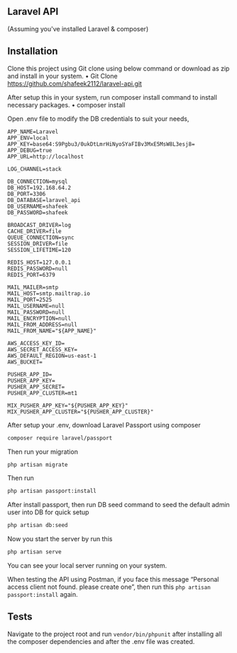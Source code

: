 ## Laravel API 

(Assuming you've installed Laravel & composer)

## Installation

Clone this project using Git clone using below command or download as zip and install in your 
system.
•	Git Clone https://github.com/shafeek2112/laravel-api.git


After setup this in your system, run composer install command to install necessary packages.
•	composer install

Open .env file to modify the DB credentials to suit your needs, 

```
APP_NAME=Laravel
APP_ENV=local
APP_KEY=base64:S9Pgbu3/0ukDtLmrHiNyoSYaFIBv3MxE5MsW8L3esj8=
APP_DEBUG=true
APP_URL=http://localhost

LOG_CHANNEL=stack

DB_CONNECTION=mysql
DB_HOST=192.168.64.2
DB_PORT=3306
DB_DATABASE=laravel_api
DB_USERNAME=shafeek
DB_PASSWORD=shafeek

BROADCAST_DRIVER=log
CACHE_DRIVER=file
QUEUE_CONNECTION=sync
SESSION_DRIVER=file
SESSION_LIFETIME=120

REDIS_HOST=127.0.0.1
REDIS_PASSWORD=null
REDIS_PORT=6379

MAIL_MAILER=smtp
MAIL_HOST=smtp.mailtrap.io
MAIL_PORT=2525
MAIL_USERNAME=null
MAIL_PASSWORD=null
MAIL_ENCRYPTION=null
MAIL_FROM_ADDRESS=null
MAIL_FROM_NAME="${APP_NAME}"

AWS_ACCESS_KEY_ID=
AWS_SECRET_ACCESS_KEY=
AWS_DEFAULT_REGION=us-east-1
AWS_BUCKET=

PUSHER_APP_ID=
PUSHER_APP_KEY=
PUSHER_APP_SECRET=
PUSHER_APP_CLUSTER=mt1

MIX_PUSHER_APP_KEY="${PUSHER_APP_KEY}"
MIX_PUSHER_APP_CLUSTER="${PUSHER_APP_CLUSTER}"
```

After setup your .env, download Laravel Passport using composer
```bash
composer require laravel/passport
```
Then run your migration

```bash
php artisan migrate
```

Then run 
```bash
php artisan passport:install
```

After install passport, then run DB seed command to seed the default admin user into DB for quick setup

```bash
php artisan db:seed
```

Now you start the server by run this 
```bash
php artisan serve
```

You can see your local server running on your system.

When testing the API using Postman, if you face this message 
“Personal access client not found. please create one”, then run this `php artisan passport:install` again.


## Tests

Navigate to the project root and run `vendor/bin/phpunit` after installing all the composer dependencies and after the .env file was created.
